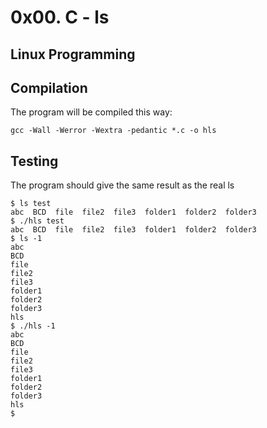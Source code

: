 # 0x00. C - ls

## Linux Programming

## Compilation

The program will be compiled this way:

```
gcc -Wall -Werror -Wextra -pedantic *.c -o hls
```
## Testing

The program should give the same result as the real ls

```
$ ls test
abc  BCD  file  file2  file3  folder1  folder2  folder3
$ ./hls test
abc  BCD  file  file2  file3  folder1  folder2  folder3
$ ls -1
abc
BCD
file
file2
file3
folder1
folder2
folder3
hls
$ ./hls -1
abc
BCD
file
file2
file3
folder1
folder2
folder3
hls
$
```
